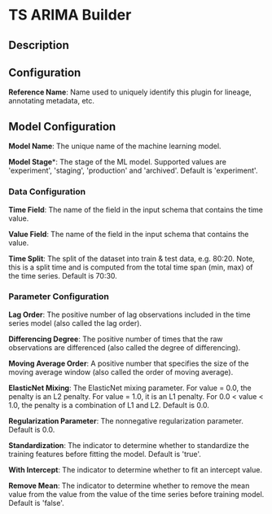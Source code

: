 
# TS ARIMA Builder

## Description

## Configuration
**Reference Name**: Name used to uniquely identify this plugin for lineage, annotating metadata, etc.

## Model Configuration
**Model Name**: The unique name of the machine learning model.

**Model Stage***: The stage of the ML model. Supported values are 'experiment', 'staging', 'production'
and 'archived'. Default is 'experiment'.

### Data Configuration
**Time Field**: The name of the field in the input schema that contains the time value.

**Value Field**: The name of the field in the input schema that contains the value.

**Time Split**: The split of the dataset into train & test data, e.g. 80:20. Note, this is a split time
and is computed from the total time span (min, max) of the time series. Default is 70:30.

### Parameter Configuration
**Lag Order**: The positive number of lag observations included in the time series model (also called
the lag order).

**Differencing Degree**: The positive number of times that the raw observations are differenced (also called 
the degree of differencing).

**Moving Average Order**: A positive number that specifies the size of the moving average window (also called 
the order of moving average).

**ElasticNet Mixing**: The ElasticNet mixing parameter. For value = 0.0, the penalty is an L2 penalty. 
For value = 1.0, it is an L1 penalty. For 0.0 < value < 1.0, the penalty is a combination of L1 and L2. 
Default is 0.0.

**Regularization Parameter**: The nonnegative regularization parameter. Default is 0.0.

**Standardization**: The indicator to determine whether to standardize the training features before fitting 
the model. Default is 'true'.

**With Intercept**: The indicator to determine whether to fit an intercept value.

**Remove Mean**: The indicator to determine whether to remove the mean value from the value from the value 
of the time series before training model. Default is 'false'.
